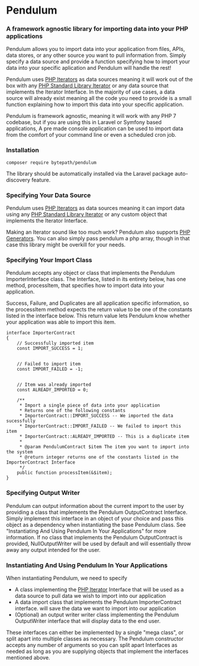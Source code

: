 # Pendulum
### A framework agnostic library for importing data into your PHP applications 
Pendulum allows you to import data into your application from files, APIs, data stores, or any other source you want to pull information from. 
Simply specify a data source and provide a function specifying how to import your data into your specific aplication and Pendulum will handle the rest!

Pendulum uses [PHP Iterators](http://php.net/manual/en/class.iterator.php) as data sources meaning it will work out of the box with any [PHP Standard Library Iterator](http://php.net/manual/en/spl.iterators.php) or any data source that implements the Iterator Interface. In the majority of use cases, a data source will already exist meaning all the code you need to provide is a small function explaining how to import this data into your specific application.

Pendulum is framework agnostic, meaning it will work with any PHP 7 codebase, but if you are using this in Laravel or Symfony based applications, A pre made console application can be used to import data from the comfort of your command line or even a scheduled cron job. 

### Installation 

    composer require bytepath/pendulum
    
The library should be automatically installed via the Laravel package auto-discovery feature. 

### Specifying Your Data Source

Pendulum uses [PHP Iterators](http://php.net/manual/en/class.iterator.php) as data sources meaning it can import data using any [PHP Standard Library Iterator](http://php.net/manual/en/spl.iterators.php) or any custom object that implements the Iterator Interface. 

Making an Iterator sound like too much work? Pendulum also supports [PHP Generators](http://php.net/manual/en/language.generators.overview.php). You can also simply pass pendulum a php array, though in that case this library might be overkill for your needs.

### Specifying Your Import Class

Pendulum accepts any object or class that implements the Pendulum ImporterInterface class. The Interface, listed in its entirety below, has one method, processItem, that specifies how to import data into your application.

Success, Failure, and Duplicates are all application specific information, so the processItem method expects the return value to be one of the constants listed in the interface below. This return value lets Pendulum know whether your application was able to import this item. 

    interface ImporterContract
    {
        // Successfully imported item
        const IMPORT_SUCCESS = 1;
    
        
        // Failed to import item
        const IMPORT_FAILED = -1;
    
        
        // Item was already imported
        const ALREADY_IMPORTED = 0;
        
        /**
         * Import a single piece of data into your application
         * Returns one of the following constants 
         * ImporterContract::IMPORT_SUCCESS -- We imported the data sucessfully
         * ImporterContract::IMPORT_FAILED -- We failed to import this item
         * ImporterContract::ALREADY_IMPORTED -- This is a duplicate item
         * 
         * @param PendulumContract $item The item you want to import into the system
         * @return integer returns one of the constants listed in the ImporterContract Interface
         */
        public function processItem(&$item);
    }
    

### Specifying Output Writer
Pendulum can output information about the current import to the user by providing a class that implements the Pendulum OutputContract Interface. Simply implement this interface in an object of your choice and pass this object as a dependency when instantiating the base Pendulum class. See "Instantiating And Using Pendulum In Your Applications" for more information. If no class that implements the Pendulum OutputContract is provided, NullOutputWriter will be used by default and will essentially throw away any output intended for the user.

### Instantiating And Using Pendulum In Your Applications

When instantiating Pendulum, we need to specify 
+ A class implementing the [PHP Iterator](http://php.net/manual/en/class.iterator.php) Interface that will be used as a data source to pull data we wish to import into our application
+ A data import class that implements the Pendulum ImporterContract interface. will save the data we want to import into our application
+ (Optional) an output writer writer class implementing the Pendulum OutputWriter interface that will display data to the end user.
 
These interfaces can either be implemented by a single "mega class", or split apart into multiple classes as necessary. The Pendulum constructor accepts any number of arguments so you can split apart Interfaces as needed as long as you are supplying objects that implement the interfaces mentioned above. 


